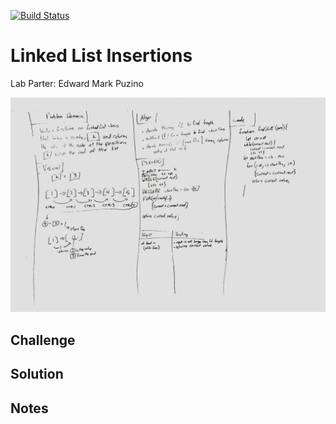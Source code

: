 [![Build Status](https://www.travis-ci.com/icathaid/data_structures_and_algorithms.svg?branch=ll_kth_from_the_end)](https://www.travis-ci.com/icathaid/data_structures_and_algorithms)
# Linked List Insertions

Lab Parter:
    Edward Mark Puzino

[![whiteboard image](./assets/07-whiteboard.jpg)](whiteboard.jpg)

## Challenge

## Solution

## Notes
